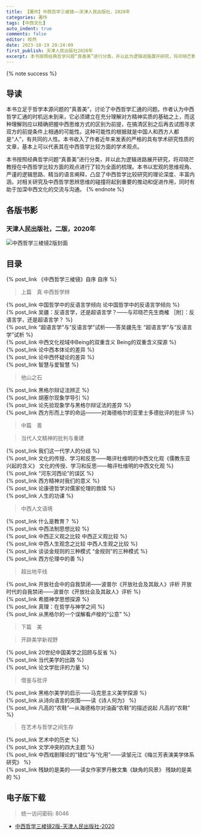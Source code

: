 ```yaml
---
title: 【著作】中西哲学三棱镜——天津人民出版社，2020年
categories: 著作
tags: [中西文化]
auto_indent: true
comments: false
editor: 皎然
date: 2023-10-19 20:24:09
first_publish: 天津人民出版社2020年
excerpt: 本书按照经典哲学问题“真善美”进行分类，并以此为逻辑进路展开研究，将邓晓芒教授在中西哲学比较方面的观点进行了较为全面的梳理。本书以宏观的思维视角、严谨的逻辑思路、精当的语言阐释，凸显了中西哲学比较研究的理论深度、丰富内涵，对相关研究及中西哲学思辨思维的碰撞将起到重要的推动和促进作用，同时有助于加深中西文化的交流与沟通。
---
```

{% note success %}
## 导读
本书立足于哲学本源问题的“真善美”，讨论了中西哲学汇通的问题。作者认为中西哲学汇通的时机远未到来，它必须建立在充分理解对方精神实质的基础之上，而这种理解则应以精确把握中西思维方式的区别为前提，在搞清区别之后再去试图寻求双方的前提条件上相通的可能性。这种可能性的根据就是中国人和西方人都是“人”，有共同的人性。本书收入了作者近年来发表的严格的具有学术研究性质的文章，基本上可以代表其在中西哲学比较方面的学术观点。

本书按照经典哲学问题“真善美”进行分类，并以此为逻辑进路展开研究，将邓晓芒教授在中西哲学比较方面的观点进行了较为全面的梳理。本书以宏观的思维视角、严谨的逻辑思路、精当的语言阐释，凸显了中西哲学比较研究的理论深度、丰富内涵，对相关研究及中西哲学思辨思维的碰撞将起到重要的推动和促进作用，同时有助于加深中西文化的交流与沟通。
{% endnote %}
## 各版书影
### 天津人民出版社，二版，2020年
![中西哲学三棱镜2版封面](/images/中西哲学三棱镜2版封面.jpg)

## 目录
{% post_link 《中西哲学三棱镜》自序 自序 %}<br/>
> 上篇　真
> 中西哲学辨

{% post_link 中国哲学中的反语言学倾向 论中国哲学中的反语言学倾向 %}<br/>
{% post_link 吴疆：反语言学，还是超语言学？——与邓晓芒先生商榷 ［附］：反语言学，还是超语言学？ %}<br/>
{% post_link “超语言学”与“反语言学”试析——答吴疆先生 “超语言学”与“反语言学”试析 %}<br/>
{% post_link 中西文化视域中Being的双重含义 Being的双重含义探源 %}<br/>
{% post_link 论中西本体论的差异  %}<br/>
{% post_link 论中西怀疑论的差异  %}<br/>
{% post_link 智慧与爱智慧  %}<br/>
> 他山之石

{% post_link 黑格尔辩证法辨正  %}<br/>
{% post_link 胡塞尔现象学导引  %}<br/>
{% post_link 论先验现象学与黑格尔辩证法的差异  %}<br/>
{% post_link 西方形而上学的命运———对海德格尔的亚里士多德批评的批评 %}<br/>

> 中篇　善

> 当代人文精神的批判与重建

{% post_link 我们这一代学人的分歧  %}<br/>
{% post_link 文化的传授、学习和反思——略评杜维明的中西文化观《儒教东亚兴起的含义》 文化的传授、学习和反思——略评杜维明的中西文化观  %}<br/>
{% post_link “河东河西论”的误区  %}<br/>
{% post_link 西方精神对我们的意义  %}<br/>
{% post_link 论康德哲学对儒家伦理的救赎  %}<br/>
{% post_link 人生的功课 %}<br/>
> 中西人文语境

{% post_link 什么是教育？ %}<br/>
{% post_link 中西法制思想比较 %}<br/>
{% post_link 中西正义观之比较 中西正义观比较 %}<br/>
{% post_link 中西人生观念之比较 中西人生观之比较 %}<br/>
{% post_link 谈谈金规则的三种模式 “金规则”的三种模式 %}<br/>
{% post_link 西方伦理中的善 %}<br/>
> 超出地平线

{% post_link 开放社会中的自我禁闭——波普尔《开放社会及其敌人》评析 开放时代的自我禁闭——波普尔《开放社会及其敌人》评析 %}<br/>
{% post_link 希腊神学思想探源 %}<br/>
{% post_link 真理：在哲学与神学之间 %}<br/>
{% post_link 从黑格尔的一个误解看卢梭的“公意” %}<br/>
> 下篇　美

> 开辟美学新视野

{% post_link 20世纪中国美学之回顾与反省 %}<br/>
{% post_link 当代美学的出路 %}<br/>
{% post_link 论文学批评的力量 %}<br/>

> 借鉴与批评

{% post_link 黑格尔美学的启示——马克思主义美学探源 %}<br/>
{% post_link 从诗向语言的突围——读《诗人何为》 %}<br/>
{% post_link 凡高的“农鞋”—从海德格尔对油画“农鞋”的描述说起 凡高的“农鞋” %}<br/>

> 在艺术与哲学之间生存

{% post_link 艺术中的历史 %}<br/>
{% post_link 文学冲突的四大主题 %}<br/>
{% post_link 中西戏剧理论的“错位”与“化用”——读邹元江《梅兰芳表演美学体系研究》 %}<br/>
{% post_link 残缺的是美的——读女作家罗丹散文集《缺角的风景》 残缺的是美的 %}<br/>

## 电子版下载
> 统一访问密码: 8046

- [中西哲学三棱镜2版-天津人民出版社-2020](https://url92.ctfile.com/f/21466692-961586400-ca3d68?p=8046)
